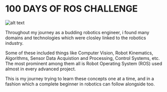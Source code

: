 # 100 DAYS OF ROS CHALLENGE

![alt text](https://github.com/[JatinVira]/[100-Days-of-ROS]/blob/[master]/image/Cover.jpg?raw=true)

Throughout my journey as a budding robotics engineer,
i found many domains and technologies which were closley 
linked to the robotics industry.

Some of these included things like Computer Vision,
Robot Kinematics, Algorithms, Sensor Data Acquistion and Processing,
Control Systems, etc. The most prominent among them all is 
Robot Operating System (ROS) used almost in every advanced project.

This is my journey trying to learn these concepts one at a time, 
and in a fashion which a complete beginner in robotics can follow alongside too.
